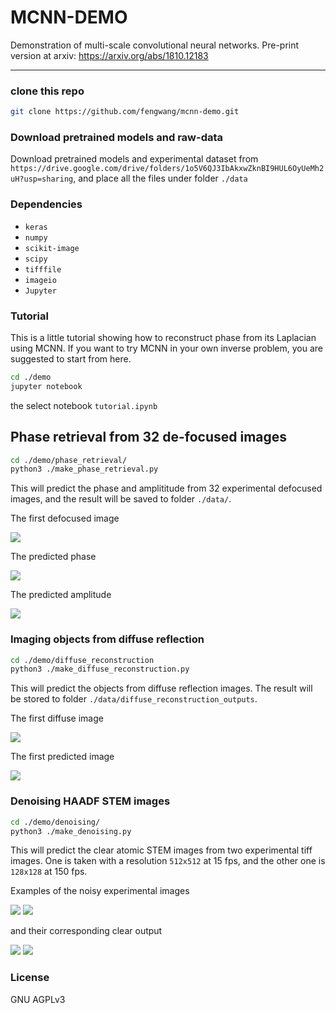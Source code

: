 # MCNN-DEMO

Demonstration of multi-scale convolutional neural networks. Pre-print version at arxiv: <https://arxiv.org/abs/1810.12183>

----



### clone this repo

```bash
git clone https://github.com/fengwang/mcnn-demo.git
```

### Download pretrained models and raw-data

Download pretrained models and experimental dataset from `https://drive.google.com/drive/folders/1o5V6QJ3IbAkxwZknBI9HUL6OyUeMh2uH?usp=sharing`, and place all the files under folder `./data`

### Dependencies
+ `keras`
+ `numpy`
+ `scikit-image`
+ `scipy`
+ `tifffile`
+ `imageio`
+ `Jupyter`

### Tutorial

This is a little tutorial showing how to reconstruct phase from its Laplacian using MCNN. If you want to try MCNN in your own inverse problem, you are suggested to start from here.

```bash
cd ./demo
jupyter notebook
```

the select notebook `tutorial.ipynb`


## Phase retrieval from 32 de-focused images

```bash
cd ./demo/phase_retrieval/
python3 ./make_phase_retrieval.py
```

This will predict the phase and amplititude from 32 experimental defocused images, and the result will be saved to folder `./data/`.

The first defocused image

![](./data/example/exp_lhs_0.png)

The predicted phase

![](./data/example/p_phase.png)

The predicted amplitude

![](./data/example/p_amplitude.png)



### Imaging objects from diffuse reflection

```bash
cd ./demo/diffuse_reconstruction
python3 ./make_diffuse_reconstruction.py
```

This will predict the objects from diffuse reflection images. The result will be stored to folder `./data/diffuse_reconstruction_outputs`.

The first diffuse image

![](./data/example/input_0.png)

The first predicted image

![](./data/example/output_0.png)



### Denoising HAADF STEM images

```bash
cd ./demo/denoising/
python3 ./make_denoising.py
```

This will predict the clear atomic STEM images from two experimental tiff images. One is taken with a resolution `512x512` at 15 fps, and the other one is `128x128` at 150 fps.


Examples of the noisy experimental images

![](./data/example/noisy_128x128.png)
![](./data/example/noisy_512x512.png)

and their corresponding clear output

![](./data/example/clear_128x128.png)
![](./data/example/clear_512x512.png)




### License

GNU AGPLv3

